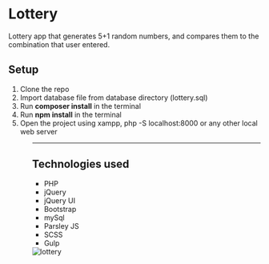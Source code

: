 # Lottery

Lottery app that generates 5+1 random numbers, and compares them to the combination that user entered.

<h2>Setup</h2>
<ol>
  <li>Clone the repo</li>
  <li>Import database file from database directory (lottery.sql)</li>
  <li>Run <strong>composer install</strong> in the terminal</li>
  <li>Run <strong>npm install</strong> in the terminal</li>
  <li>Open the project using xampp, php -S localhost:8000 or any other local web server
<ol>
<hr>  
<h2>Technologies used</h2>
<ul>
  <li>PHP</li>
  <li>jQuery</li>
  <li>jQuery UI</li>
  <li>Bootstrap</li>
  <li>mySql</li>
  <li>Parsley JS</li>
  <li>SCSS</li>
  <li>Gulp</li>
</ul>

<img src="https://i.ibb.co/pfhFTT6/lottery.png" alt="lottery" border="0">
